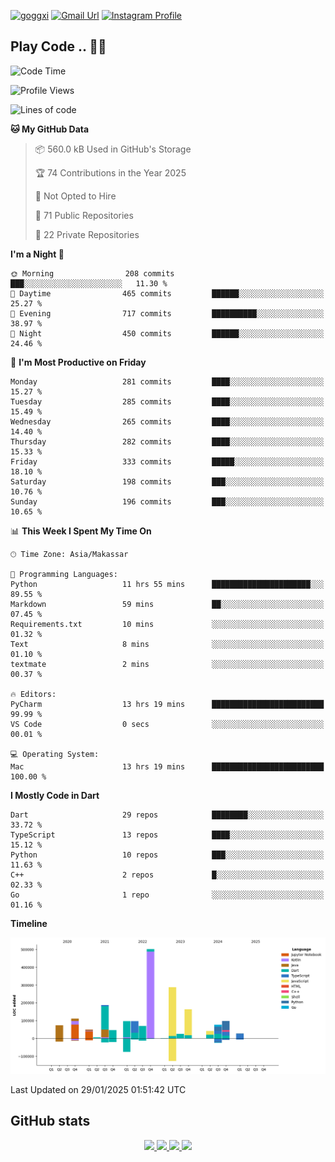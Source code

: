 [![goggxi](https://img.shields.io/badge/Portofolio-Goggxi-orange)](https://goggxi.github.io)
[![Gmail Url](https://img.shields.io/twitter/url?label=Goggxi@gmail.com&logo=gmail&style=social&url=http%3A%2F%2Fmailto%3Acontact.Goggxi@gmail.com)](mailto:Goggxi@gmail.com) [![Instagram Profile](https://img.shields.io/twitter/url?label=moh_rifkan&logo=instagram&style=social&url=https://www.instagram.com/moh_rifkan/)](https://www.instagram.com/moh_rifkan/)

## Play Code .. 💬🚀

<!-- [![Moh Rifkan GitHub stats](https://github-readme-stats.vercel.app/api?username=goggxi&count_private=true&show_icons=true&theme=dracula&custom_title=Goggxi%20Statistic%20🚀)](https://github.com/goggxi/goggxi)

[![Top Langs](https://github-readme-stats.vercel.app/api/top-langs/?username=goggxi&langs_count=8&layout=compact&show_icons=true&theme=dracula)](https://github.com/goggxi/goggxi) -->

<!--START_SECTION:waka-->
![Code Time](http://img.shields.io/badge/Code%20Time-3%2C976%20hrs%201%20min-blue)

![Profile Views](http://img.shields.io/badge/Profile%20Views-25-blue)

![Lines of code](https://img.shields.io/badge/From%20Hello%20World%20I%27ve%20Written-2.0%20million%20lines%20of%20code-blue)

**🐱 My GitHub Data** 

> 📦 560.0 kB Used in GitHub's Storage 
 > 
> 🏆 74 Contributions in the Year 2025
 > 
> 🚫 Not Opted to Hire
 > 
> 📜 71 Public Repositories 
 > 
> 🔑 22 Private Repositories 
 > 
**I'm a Night 🦉** 

```text
🌞 Morning                208 commits         ███░░░░░░░░░░░░░░░░░░░░░░   11.30 % 
🌆 Daytime                465 commits         ██████░░░░░░░░░░░░░░░░░░░   25.27 % 
🌃 Evening                717 commits         ██████████░░░░░░░░░░░░░░░   38.97 % 
🌙 Night                  450 commits         ██████░░░░░░░░░░░░░░░░░░░   24.46 % 
```
📅 **I'm Most Productive on Friday** 

```text
Monday                   281 commits         ████░░░░░░░░░░░░░░░░░░░░░   15.27 % 
Tuesday                  285 commits         ████░░░░░░░░░░░░░░░░░░░░░   15.49 % 
Wednesday                265 commits         ████░░░░░░░░░░░░░░░░░░░░░   14.40 % 
Thursday                 282 commits         ████░░░░░░░░░░░░░░░░░░░░░   15.33 % 
Friday                   333 commits         █████░░░░░░░░░░░░░░░░░░░░   18.10 % 
Saturday                 198 commits         ███░░░░░░░░░░░░░░░░░░░░░░   10.76 % 
Sunday                   196 commits         ███░░░░░░░░░░░░░░░░░░░░░░   10.65 % 
```


📊 **This Week I Spent My Time On** 

```text
🕑︎ Time Zone: Asia/Makassar

💬 Programming Languages: 
Python                   11 hrs 55 mins      ██████████████████████░░░   89.55 % 
Markdown                 59 mins             ██░░░░░░░░░░░░░░░░░░░░░░░   07.45 % 
Requirements.txt         10 mins             ░░░░░░░░░░░░░░░░░░░░░░░░░   01.32 % 
Text                     8 mins              ░░░░░░░░░░░░░░░░░░░░░░░░░   01.10 % 
textmate                 2 mins              ░░░░░░░░░░░░░░░░░░░░░░░░░   00.37 % 

🔥 Editors: 
PyCharm                  13 hrs 19 mins      █████████████████████████   99.99 % 
VS Code                  0 secs              ░░░░░░░░░░░░░░░░░░░░░░░░░   00.01 % 

💻 Operating System: 
Mac                      13 hrs 19 mins      █████████████████████████   100.00 % 
```

**I Mostly Code in Dart** 

```text
Dart                     29 repos            ████████░░░░░░░░░░░░░░░░░   33.72 % 
TypeScript               13 repos            ████░░░░░░░░░░░░░░░░░░░░░   15.12 % 
Python                   10 repos            ███░░░░░░░░░░░░░░░░░░░░░░   11.63 % 
C++                      2 repos             █░░░░░░░░░░░░░░░░░░░░░░░░   02.33 % 
Go                       1 repo              ░░░░░░░░░░░░░░░░░░░░░░░░░   01.16 % 
```



**Timeline**

![Lines of Code chart](https://raw.githubusercontent.com/Goggxi/Goggxi/main/assets/bar_graph.png)


 Last Updated on 29/01/2025 01:51:42 UTC
<!--END_SECTION:waka-->

## GitHub stats

<p align="center">
  <a href="https://github.com/goggxi">
    <img src="http://github-profile-summary-cards.vercel.app/api/cards/profile-details?username=goggxi&theme=transparent" />
  </a>
  <a href="https://github.com/goggxi">
    <img src="https://github-readme-streak-stats.herokuapp.com/?user=goggxi&hide_border=true&card_width=338&theme=transparent" />
  </a>
  <a href="https://github.com/goggxi">
    <img src="http://github-profile-summary-cards.vercel.app/api/cards/stats?username=goggxi&theme=transparent" />
  </a>
  <a href="https://github.com/goggxi">
    <img src="https://github-readme-stats.vercel.app/api/top-langs/?username=goggxi&langs_count=10&exclude_repo=&hide=c,makefile,html,css,sass,nix,nunjucks,tsql,dockerfile,shell&card_width=699&hide_border=true&theme=transparent" />
  </a>
  <!-- <br/>
  <a href="https://github.com/goggxi">
    <img src="https://komarev.com/ghpvc/?username=goggxi&color=blue&style=flat" />
  </a> -->
</p>
